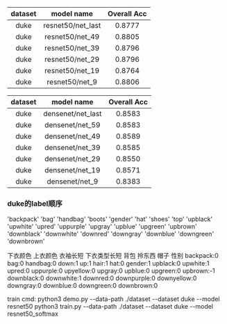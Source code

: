 | dataset | model name | Overall Acc |
| :----: | :----: | :----: |
| duke | resnet50/net_last | 0.8777 |
| duke | resnet50/net_49 | 0.8805 | 
| duke | resnet50/net_39 | 0.8796 | 
| duke | resnet50/net_29 | 0.8796 | 
| duke | resnet50/net_19 | 0.8764 | 
| duke | resnet50/net_9 | 0.8806 | 



| dataset | model name | Overall Acc |
| :----: | :----: | :----: |
| duke | densenet/net_last | 0.8583 |
| duke | densenet/net_59 | 0.8583 | 
| duke | densenet/net_49 | 0.8589 | 
| duke | densenet/net_39 | 0.8585 | 
| duke | densenet/net_29 | 0.8550| 
| duke | densenet/net_19 | 0.8571 | 
| duke | densenet/net_9 | 0.8383 | 

### duke的label顺序
'backpack'
'bag'
'handbag'
'boots'
'gender'
'hat'
'shoes'
'top'
'upblack'
'upwhite'
'upred'
'uppurple'
'upgray'
'upblue'
'upgreen'
'upbrown'
'downblack'
'downwhite'
'downred'
'downgray'
'downblue'
'downgreen'
'downbrown'







下衣颜色 上衣颜色 衣袖长短  下衣类型长短 背包  拎东西 帽子 性别
backpack:0
bag:0
handbag:0
down:1
up:1
hair:1
hat:0
gender:1
upblack:0
upwhite:1
upred:0
uppurple:0
upyellow:0
upgray:0
upblue:0
upgreen:0
upbrown:-1
downblack:0
downwhite:1
downred:0
downpurple:0
downyellow:0
downgray:0
downblue:0
downgreen:0
downbrown:0



train cmd:
python3  demo.py  --data-path  ./dataset  --dataset  duke  --model  resnet50
python3  train.py  --data-path  ./dataset  --dataset  duke  --model  resnet50_softmax






